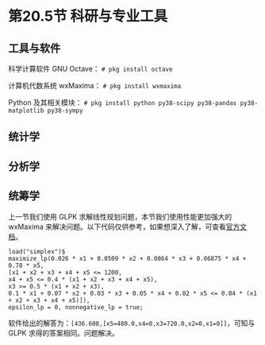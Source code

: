 # 第20.5节 科研与专业工具

## 工具与软件

科学计算软件 GNU Octave： `# pkg install octave`

计算机代数系统 wxMaxima： `# pkg install wxmaxima`

Python 及其相关模块： `# pkg install python py38-scipy py38-pandas py38-matplotlib py38-sympy`

## 统计学

## 分析学

## 统筹学

上一节我们使用 GLPK 求解线性规划问题，本节我们使用性能更加强大的 wxMaxima 来解决问题。以下代码仅供参考，如果想深入了解，可查看[官方文档](https://maxima.sourceforge.io/docs/manual/index.html)。

```
load("simplex")$
maximize_lp(0.026 * x1 + 0.0509 * x2 + 0.0864 * x3 + 0.06875 * x4 + 0.78 * x5,
[x1 + x2 + x3 + x4 + x5 <= 1200,
x4 + x5 <= 0.4 * (x1 + x2 + x3 + x4 + x5),
x3 >= 0.5 * (x1 + x2 + x3),
0.1 * x1 + 0.07 * x2 + 0.03 * x3 + 0.05 * x4 + 0.02 * x5 <= 0.04 * (x1 + x2 + x3 + x4 + x5)]),
epsilon_lp = 0, nonnegative_lp = true; 
```

软件给出的解答为：`[436.608,[x5=480.0,x4=0,x3=720.0,x2=0,x1=0]]`，可知与 GLPK 求得的答案相同。问题解决。
